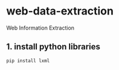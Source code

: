 # web-data-extraction
Web Information Extraction

## 1. install python libraries
```sh 
pip install lxml
```

